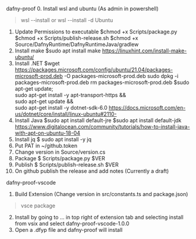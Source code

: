dafny-proof
0. Install wsl and ubuntu (As admin in powershell)
>wsl --install
or
>wsl --install -d Ubuntu
1. Update Permissions to executable
$chmod +x Scripts/package.py
$chmod +x Scripts/publish-release.sh
$chmod +x Source/DafnyRuntime/DafnyRuntimeJava/gradlew
2. Install make
$sudo apt install make
https://linuxhint.com/install-make-ubuntu/
3. Install .NET
$wget https://packages.microsoft.com/config/ubuntu/21.04/packages-microsoft-prod.deb -O packages-microsoft-prod.deb
sudo dpkg -i packages-microsoft-prod.deb
rm packages-microsoft-prod.deb
$sudo apt-get update; \
  sudo apt-get install -y apt-transport-https && \
  sudo apt-get update && \
  sudo apt-get install -y dotnet-sdk-6.0
https://docs.microsoft.com/en-us/dotnet/core/install/linux-ubuntu#2110-
4. Install Java
$sudo apt install default-jre
$sudo apt install default-jdk
https://www.digitalocean.com/community/tutorials/how-to-install-java-with-apt-on-ubuntu-18-04
5. Install jq
$ sudo apt install -y jq
6. Put PAT in ~/github.token
7. Change version in Source/version.cs
8. Package 
$ Scripts/package.py $VER
9. Publish
$ Scripts/publish-release.sh $VER
10. On github publish the release and add notes (Currently a draft)

dafny-proof-vscode
1. Build Extension 
(Change version in src/constants.ts and package.json)
> vsce package
2. Install by going to ... in top right of extension tab and selecting install from vsix and select dafny-proof-vscode-1.0.0
3. Open a .dfyp file and dafny-proof will install

